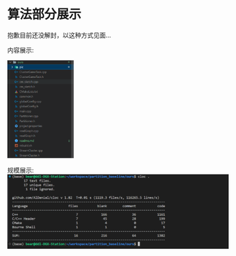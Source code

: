 # 算法部分展示

抱歉目前还没解封，以这种方式见面...

内容展示:

<img src="./pic/files.png" alt="e0e8789ac5fb288b94e2e73a2d3b6d8" width="30%" />


规模展示:
![](./pic/ours.png)
